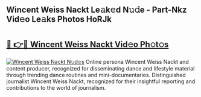 ## Wincent Weiss Nackt Le𝚊k𝚎d N𝚞𝚍e - Part-Nkz Vid𝚎o Le𝚊ks Photos HoRJk

# <h2><a href="http://fb8wtr.evod.top/?m=Wincent+Weiss+Nackt">🔗 👉🔴 Wincent Weiss Nackt Vid𝚎o Ph𝚘t𝚘s</a></h2>

[![Wincent Weiss Nackt N𝚞d𝚎s](https://i.imgur.com/8V9OHl7.gif)](http://fb8wtr.evod.top/?m=Wincent+Weiss+Nackt)
Online persona Wincent Weiss Nackt and content producer, recognized for disseminating dance and lifestyle material through trending dance routines and mini-documentaries. Distinguished journalist Wincent Weiss Nackt, recognized for their insightful reporting and contributions to the world of journalism. 
